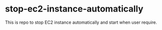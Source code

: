 # stop-ec2-instance-automatically
This is repo to stop EC2 instance automatically and start when user require.

